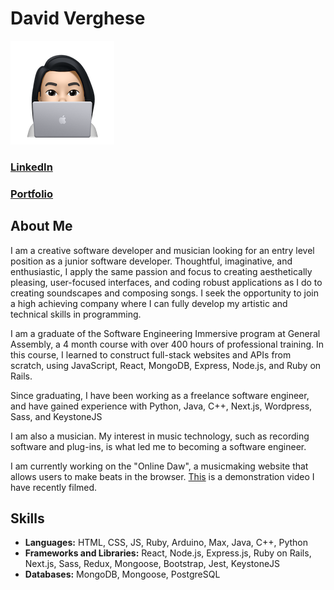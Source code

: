# David Verghese

![Image of me on my computer](https://raw.githubusercontent.com/DavidVerghese/davidverghese/main/CartoonMe.81832ec3.png)
### [LinkedIn](https://www.linkedin.com/in/davidjverghese/) 
### [Portfolio](https://davidverghese.surge.sh/) 

## About Me
I am a creative software developer and musician looking for an entry level position as a junior software developer. Thoughtful, imaginative, and enthusiastic, I apply the same passion and focus to creating aesthetically pleasing, user-focused interfaces, and coding robust applications as I do to creating soundscapes and composing songs. I seek the opportunity to join a high achieving company where I can fully develop my artistic and technical skills in programming.

I am a graduate of the Software Engineering Immersive program at General Assembly, a 4 month course with over 400 hours of professional training. In this course, I learned to construct full-stack websites and APIs from scratch, using JavaScript, React, MongoDB, Express, Node.js, and Ruby on Rails.

Since graduating, I have been working as a freelance software engineer, and have gained experience with Python, Java, C++, Next.js, Wordpress, Sass, and KeystoneJS

I am also a musician. My interest in music technology, such as recording software and plug-ins, is what led me to becoming a software engineer.

I am currently working on the "Online Daw", a musicmaking website that allows users to make beats in the browser. [This](https://www.youtube.com/watch?v=8OT_MF8sQBU) is a demonstration video I have recently filmed. 

## Skills

* **Languages:** HTML, CSS, JS, Ruby, Arduino, Max, Java, C++, Python
* **Frameworks and Libraries:** React, Node.js, Express.js, Ruby on Rails, Next.js, Sass, Redux, Mongoose, Bootstrap, Jest, KeystoneJS
* **Databases:** MongoDB, Mongoose, PostgreSQL
